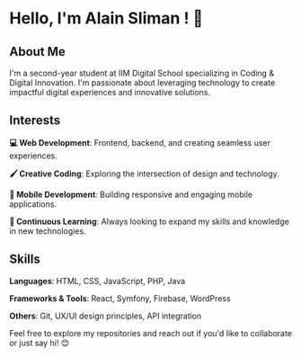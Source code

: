 # Hello, I'm Alain Sliman ! 👋

## About Me

I'm a second-year student at IIM Digital School specializing in Coding & Digital Innovation. I'm passionate about leveraging technology to create impactful digital experiences and innovative solutions.

## Interests

**💻 Web Development**: Frontend, backend, and creating seamless user experiences.

**🖌️ Creative Coding**: Exploring the intersection of design and technology.

**📱 Mobile Development**: Building responsive and engaging mobile applications.

**🌱 Continuous Learning**: Always looking to expand my skills and knowledge in new technologies.

## Skills

**Languages**: HTML, CSS, JavaScript, PHP, Java

**Frameworks & Tools**: React, Symfony, Firebase, WordPress

**Others**: Git, UX/UI design principles, API integration

Feel free to explore my repositories and reach out if you'd like to collaborate or just say hi! 😊

